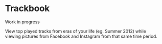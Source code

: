 # Trackbook

Work in progress


View top played tracks from eras of your life (eg. Summer 2012) while viewing pictures from Facebook and Instagram from that same time period.